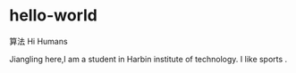 # hello-world
算法
Hi Humans

Jiangling here,I am a student in Harbin institute of technology.
I like sports .
